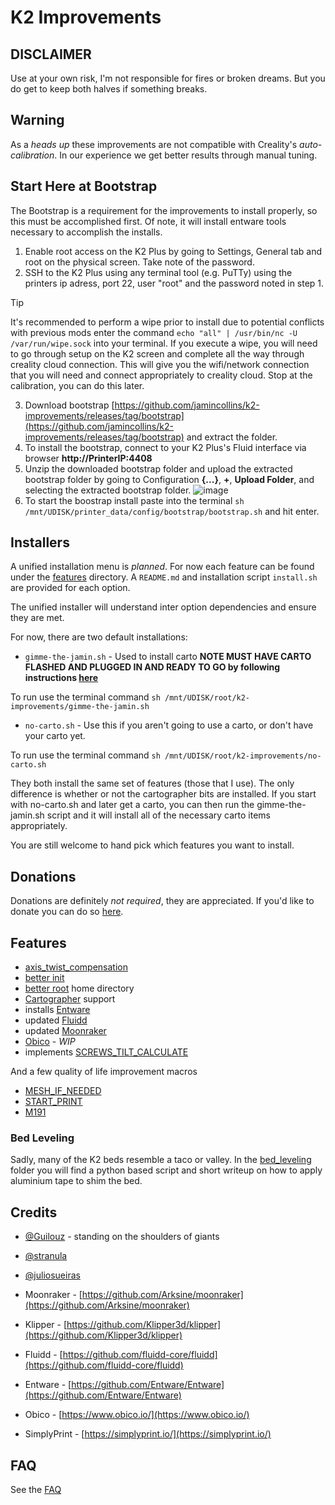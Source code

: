 # K2 Improvements

## DISCLAIMER

Use at your own risk, I'm not responsible for fires or broken dreams.  But you do get to keep both halves if something breaks.

## Warning

As a _heads up_ these improvements are not compatible with Creality's _auto-calibration_.  In our experience we get better results through manual tuning.

## Start Here at Bootstrap

The Bootstrap is a requirement for the improvements to install properly, so this must be accomplished first. Of note, it will install entware tools necessary to accomplish the installs.

1. Enable root access on the K2 Plus by going to Settings, General tab and root on the physical screen. Take note of the password.
2. SSH to the K2 Plus using any terminal tool (e.g. PuTTy) using the printers ip adress, port 22, user "root" and the password noted in step 1.
> [!TIP]
> It's recommended to perform a wipe prior to install due to potential conflicts with previous mods enter the command `echo "all" | /usr/bin/nc -U /var/run/wipe.sock` into your terminal. 
> If you execute a wipe, you will need to go through setup on the K2 screen and complete all the way through creality cloud connection. This will give you the wifi/network connection that you will need and connect appropriately to creality cloud. Stop at the calibration, you can do this later.
3. Download bootstrap [https://github.com/jamincollins/k2-improvements/releases/tag/bootstrap](https://github.com/jamincollins/k2-improvements/releases/tag/bootstrap) and extract the folder.
4. To install the bootstrap, connect to your K2 Plus's Fluid interface via browser **http://PrinterIP:4408**
5. Unzip the downloaded bootstrap folder and upload the extracted bootstrap folder by going to Configuration **{...}**, **+**, **Upload Folder**, and selecting the extracted bootstrap folder.
    ![image](https://github.com/user-attachments/assets/3d242efc-4cf8-412d-b4b0-59507720f5ad) 
6. To start the boostrap install paste into the terminal `sh /mnt/UDISK/printer_data/config/bootstrap/bootstrap.sh` and hit enter.


## Installers

A unified installation menu is _planned_.  For now each feature can be found under the [features](./features/) directory.  A `README.md` and installation script `install.sh` are provided for each option.

The unified installer will understand inter option dependencies and ensure they are met.

For now, there are two default installations:

* `gimme-the-jamin.sh` - Used to install carto **NOTE MUST HAVE CARTO FLASHED AND PLUGGED IN AND READY TO GO by following instructions [here](https://github.com/jamincollins/k2-improvements/blob/main/features/cartographer/SETUP.md)**

To run use the terminal command `sh /mnt/UDISK/root/k2-improvements/gimme-the-jamin.sh`

* `no-carto.sh` - Use this if you aren't going to use a carto, or don't have your carto yet.

To run use the terminal command `sh /mnt/UDISK/root/k2-improvements/no-carto.sh`

They both install the same set of features (those that I use).  The only difference is whether or not the cartographer bits are installed. If you start with no-carto.sh and later get a carto, you can then run the gimme-the-jamin.sh script and it will install all of the necessary carto items appropriately.

You are still welcome to hand pick which features you want to install.

## Donations

Donations are definitely _not required_, they are appreciated.  If you'd like to donate you can do so [here](https://ko-fi.com/jamincollins).

## Features

* [axis_twist_compensation](./features/axis_twist_compensation/README.md)
* [better init](./features/better-init/README.md)
* [better root](./features/better-root/README.md) home directory
* [Cartographer](./features/cartographer/README.md) support
* installs [Entware](https://github.com/Entware/Entware)
* updated [Fluidd](./features/fluidd/README.md)
* updated [Moonraker](./features/moonraker/README.md)
* [Obico](./features/obico/README.md) - _WIP_
* implements [SCREWS_TILT_CALCULATE](https://www.klipper3d.org/Manual_Level.html#adjusting-bed-leveling-screws-using-the-bed-probe)

And a few quality of life improvement macros

* [MESH_IF_NEEDED](./features/macros/bed_mesh/README.md)
* [START_PRINT](./features/macros/start_print/README.md)
* [M191](./features/macros/m191/README.md)

### Bed Leveling

Sadly, many of the K2 beds resemble a taco or valley.  In the [bed_leveling](bed_leveling) folder you will find a python based script and short writeup on how to apply aluminium tape to shim the bed.

## Credits

* [@Guilouz](https://github.com/Guilouz) - standing on the shoulders of giants
* [@stranula](https://github.com/stranula)
* [@juliosueiras](https://github.com/juliosueiras)

* Moonraker - [https://github.com/Arksine/moonraker](https://github.com/Arksine/moonraker)
* Klipper - [https://github.com/Klipper3d/klipper](https://github.com/Klipper3d/klipper)
* Fluidd - [https://github.com/fluidd-core/fluidd](https://github.com/fluidd-core/fluidd)
* Entware - [https://github.com/Entware/Entware](https://github.com/Entware/Entware)
* Obico - [https://www.obico.io/](https://www.obico.io/)
* SimplyPrint - [https://simplyprint.io/](https://simplyprint.io/)

## FAQ

See the [FAQ](./FAQ.md)
